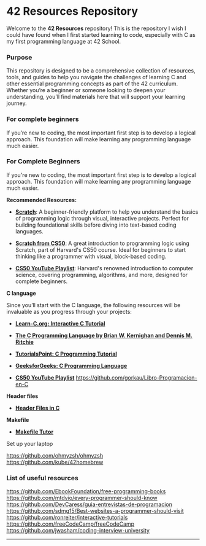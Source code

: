 # 42 Resources Repository

Welcome to the **42 Resources** repository! This is the repository I wish I could have found when I first started learning to code, especially with C as my first programming language at 42 School.

### Purpose

This repository is designed to be a comprehensive collection of resources, tools, and guides to help you navigate the challenges of learning C and other essential programming concepts as part of the 42 curriculum. Whether you’re a beginner or someone looking to deepen your understanding, you’ll find materials here that will support your learning journey.


### For complete beginners

If you’re new to coding, the most important first step is to develop a logical approach. This foundation will make learning any programming language much easier.

### For Complete Beginners

If you're new to coding, the most important first step is to develop a logical approach. This foundation will make learning any programming language much easier.

**Recommended Resources:**
- **[Scratch](https://scratch.mit.edu/)**: A beginner-friendly platform to help you understand the basics of programming logic through visual, interactive projects. Perfect for building foundational skills before diving into text-based coding languages.
- **[Scratch from CS50](https://www.youtube.com/watch?v=3LPJfIKxwWc&list=PLhQjrBD2T381WAHyx1pq-sBfykqMBI7V4&index=1)**: A great introduction to programming logic using Scratch, part of Harvard's CS50 course. Ideal for beginners to start thinking like a programmer with visual, block-based coding.



- **[CS50 YouTube Playlist](https://www.youtube.com/playlist?list=PLhQjrBD2T381WAHyx1pq-sBfykqMBI7V4)**: Harvard's renowned introduction to computer science, covering programming, algorithms, and more, designed for complete beginners.

**C language**

Since you’ll start with the C language, the following resources will be invaluable as you progress through your projects:

- **[Learn-C.org: Interactive C Tutorial](http://www.learn-c.org/)**
- **[The C Programming Language by Brian W. Kernighan and Dennis M. Ritchie](https://en.wikipedia.org/wiki/The_C_Programming_Language)**
- **[TutorialsPoint: C Programming Tutorial](https://www.tutorialspoint.com/cprogramming/index.htm)**
- **[GeeksforGeeks: C Programming Language](https://www.geeksforgeeks.org/c-programming-language/)**

- **[CS50 YouTube Playlist](https://www.youtube.com/playlist?list=PLhQjrBD2T381WAHyx1pq-sBfykqMBI7V4)**
https://github.com/gorkau/Libro-Programacion-en-C

**Header files**

- **[Header Files in C](https://medium.com/@prem112/header-files-in-c-e306e685c148)**
  


**Makefile**

- **[Makefile Tutor](https://github.com/clemedon/Makefile_tutor)**




Set up your laptop

https://github.com/ohmyzsh/ohmyzsh
https://github.com/kube/42homebrew



### List of useful resources

https://github.com/EbookFoundation/free-programming-books
https://github.com/mtdvio/every-programmer-should-know
https://github.com/DevCaress/guia-entrevistas-de-programacion
https://github.com/sdmg15/Best-websites-a-programmer-should-visit
https://github.com/ronreiter/interactive-tutorials
https://github.com/freeCodeCamp/freeCodeCamp
https://github.com/jwasham/coding-interview-university







---
